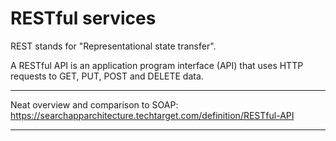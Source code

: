 
# RESTful services

REST stands for "Representational state transfer".

A RESTful API is an application program interface (API) that uses HTTP requests to GET, PUT, POST and DELETE data.

---

Neat overview and comparison to SOAP:
https://searchapparchitecture.techtarget.com/definition/RESTful-API

---

